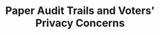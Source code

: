 ---
title: "Paper Audit Trails and Voters&apos; Privacy Concerns"
collection: publications
permalink: /publications/2014-06-Paper-Audit-Trails-and-Voters-Privacy-Concerns
venue: 'In the proceedings of Human Aspects of Information Security, Privacy and Trust (HCII 2014)'
paperurl: 'https://doi.org/10.1007/978-3-319-07620-1\_35'
citation: ' <b>Jurlind Budurushi</b>,  Simon Stockhardt,  Marcel Woide,  Melanie Volkamer, </br> In the proceedings of Human Aspects of Information Security, Privacy and Trust (HCII 2014)</br>'
---